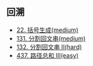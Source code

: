
## 回溯
- [22. 括号生成(medium)](../../leetcode/main/22.md)
- [131. 分割回文串(medium)](../../leetcode/main/131.md)
- [132. 分割回文串 II(hard)](../../leetcode/main/132.md)
- [437. 路径总和 III(easy)](../../leetcode/main/437.md)